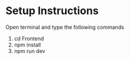Setup Instructions
=====================
Open terminal and type the following commands
1. cd Frontend
2. npm install
3. npm run dev
   
